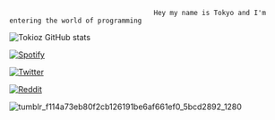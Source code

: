                                         Hey my name is Tokyo and I'm entering the world of programming 

![Tokioz GitHub stats](https://github-readme-stats.vercel.app/api?username=Tokioz&show_icons=true&theme=radical)

[![Spotify](https://img.shields.io/badge/Spotify-1ED760?&style=for-the-badge&logo=spotify&logoColor=pink)](https://open.spotify.com/user/31zxseluxvwgggx7fzhdzrvr7bga)

[![Twitter](https://img.shields.io/badge/Twitter-1DA1F2?style=for-the-badge&logo=twitter&logoColor=pink)](https://twitter.com/Tokiorik)

[![Reddit](https://img.shields.io/badge/Reddit-FF4500?style=for-the-badge&logo=reddit&logoColor=pink)](https://www.reddit.com/user/Tokioz)






![tumblr_f114a73eb80f2cb126191be6af661ef0_5bcd2892_1280](https://user-images.githubusercontent.com/98661694/154600251-164867bd-54ae-4210-aa4f-497dc8bb5d7d.gif)
